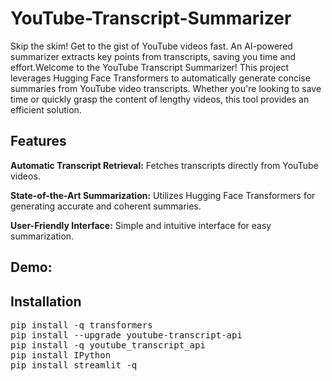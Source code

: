 # YouTube-Transcript-Summarizer
Skip the skim!  Get to the gist of YouTube videos fast. An AI-powered summarizer extracts key points from transcripts, saving you time and effort.Welcome to the YouTube Transcript Summarizer! This project leverages Hugging Face Transformers to automatically generate concise summaries from YouTube video transcripts. Whether you're looking to save time or quickly grasp the content of lengthy videos, this tool provides an efficient solution.

## Features
<p><b>Automatic Transcript Retrieval:</b> Fetches transcripts directly from YouTube videos.</p>
<p><b>State-of-the-Art Summarization:</b> Utilizes Hugging Face Transformers for generating accurate and coherent summaries.</p>
<p><b>User-Friendly Interface:</b> Simple and intuitive interface for easy summarization.</p>

## Demo:

## Installation
<pre>
pip install -q transformers
pip install --upgrade youtube-transcript-api
pip install -q youtube_transcript_api
pip install IPython
pip install streamlit -q
</pre>
